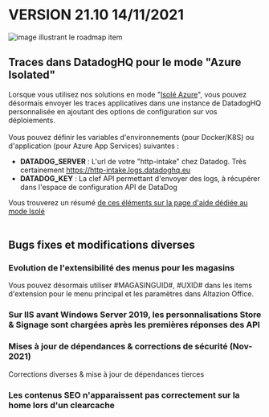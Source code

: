 <div class='releaseNotesVersion'>
<div class='titreEtDate'><h1>VERSION 21.10 <span class='date-release'>14/11/2021</span></h1></div>
<div class='releasesImportantes'>
<!-- item 15571 -->
<div class='roadmapItem'>
<div class='image'><img src='' alt='image illustrant le roadmap item' /></div>
<div class='titre'><h2>Traces dans DatadogHQ pour le mode "Azure Isolated"</h2></div>
<div class='description'><div><div style="box-sizing:border-box;">Lorsque vous utilisez nos solutions en mode &quot;<a href="https://aide.altazion.com/fr-fr/administration/onpremise/isolated/deploiement-azure.html" style="box-sizing:border-box;text-decoration:underline;cursor:pointer;">Isolé Azure</a>&quot;, vous pouvez désormais envoyer les traces applicatives dans une instance de DatadogHQ personnalisée en ajoutant des options de configuration sur vos déploiements. </div><div style="box-sizing:border-box;"><br> </div><div style="box-sizing:border-box;">Vous pouvez définir les variables d'environnements (pour Docker/K8S) ou d'application (pour Azure App Services) suivantes : </div><div style="box-sizing:border-box;"><ul><li><b>DATADOG_SERVER</b> : L'url de votre &quot;http-intake&quot; chez Datadog. Très certainement <a href="https://http-intake.logs.datadoghq.eu">https://http-intake.logs.datadoghq.eu</a> </li><li><b>DATADOG_KEY</b> : La clef API permettant d'envoyer des logs, à récupérer dans l'espace de configuration API de DataDog </li> </ul> </div><div style="box-sizing:border-box;">Vous trouverez un résumé<span>&nbsp;</span><a href="https://aide.altazion.com/fr-fr/administration/onpremise/isolated/deploiement-azure.html" style="box-sizing:border-box;text-decoration:underline;cursor:pointer;">de ces éléments sur la page d'aide dédiée au mode Isolé</a> </div><br> </div></div>
</div>
</div>
<h2>Bugs fixes et modifications diverses</h2>
<div class='bugsEtMod'>
<div class='correctionsOuMod'>
<div class='titre'><h3>Evolution de l'extensibilité des menus pour les magasins</h3></div>
<div class='description'><div>Vous pouvez désormais utiliser #MAGASINGUID#, #UXID# dans les items d'extension pour le menu principal et les paramètres dans Altazion Office. </div></div>
</div>
<div class='correctionsOuMod'>
<div class='titre'><h3>Sur IIS avant Windows Server 2019, les personnalisations Store & Signage sont chargées après les premières réponses des API</h3></div>
</div>
<div class='correctionsOuMod'>
<div class='titre'><h3>Mises à jour de dépendances & corrections de sécurité (Nov-2021)</h3></div>
<div class='description'><div>Corrections diverses &amp; mise à jour de dépendances tierces </div></div>
</div>
<div class='correctionsOuMod'>
<div class='titre'><h3>Les contenus SEO n'apparaissent pas correctement sur la home lors d'un clearcache</h3></div>
</div>
</div>
</div>

